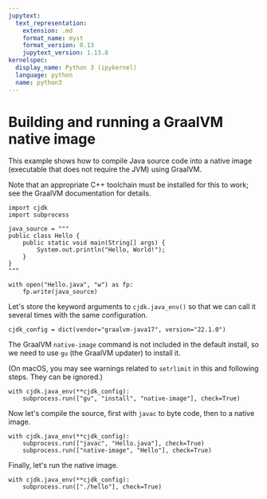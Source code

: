 ```yaml
---
jupytext:
  text_representation:
    extension: .md
    format_name: myst
    format_version: 0.13
    jupytext_version: 1.13.8
kernelspec:
  display_name: Python 3 (ipykernel)
  language: python
  name: python3
---
```


<!--
This file is part of cjdk.
Copyright 2022, Board of Regents of the University of Wisconsin System
SPDX-License-Identifier: MIT
--->

# Building and running a GraalVM native image

This example shows how to compile Java source code into a native image
(executable that does not require the JVM) using GraalVM.

Note that an appropriate C++ toolchain must be installed for this to work; see
the GraalVM documentation for details.

```{code-cell} ipython3
import cjdk
import subprocess
```

```{code-cell} ipython3
java_source = """
public class Hello {
    public static void main(String[] args) {
        System.out.println("Hello, World!");
    }
}
"""
```

```{code-cell} ipython3
with open("Hello.java", "w") as fp:
    fp.write(java_source)
```

Let's store the keyword arguments to `cjdk.java_env()` so that we can call it
several times with the same configuration.

```{code-cell} ipython3
cjdk_config = dict(vendor="graalvm-java17", version="22.1.0")
```

The GraalVM `native-image` command is not included in the default install, so
we need to use `gu` (the GraalVM updater) to install it.

(On macOS, you may see warnings related to `setrlimit` in this and following
steps. They can be ignored.)

```{code-cell} ipython3
with cjdk.java_env(**cjdk_config):
    subprocess.run(["gu", "install", "native-image"], check=True)
```

Now let's compile the source, first with `javac` to byte code, then to a native
image.

```{code-cell} ipython3
with cjdk.java_env(**cjdk_config):
    subprocess.run(["javac", "Hello.java"], check=True)
    subprocess.run(["native-image", "Hello"], check=True)
```

Finally, let's run the native image.

```{code-cell} ipython3
with cjdk.java_env(**cjdk_config):
    subprocess.run(["./hello"], check=True)
```

```{code-cell} ipython3

```
